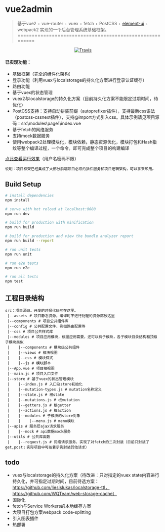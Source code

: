 # vue2admin

> 基于vue2 + vue-router + vuex + fetch + PostCSS + [element-ui](http://element.eleme.io/) + webpack2 实现的一个后台管理系统基础框架。
========================================================
<p align="center">
  <a href="https://github.com/rootsli/vue2admin"><img src="https://travis-ci.org/rootsli/vue2admin.svg?branch=master?style=flat-square" alt="Travis"></a>
</p>

#### 已实现功能：
- 基础框架（完全的组件化架构）
- 登录功能（利用vuex与localstorage的持久化方案进行登录认证缓存）
- 路由功能
- 基于vuex的状态管理
- vuex2与localstorage的持久化方案（目前持久化方案不能限定过期时间，待优化）
- PostCSS支持：支持自动拼装前缀（autoprefixer插件），支持最新css语法（postcss-cssnext插件），支持@import方式引入css。具体示例请见项目源码：src\modules\page1\index.vue
- 基于fetch的网络服务
- 支持mock数据服务
- 使用webpack2处理模块化，模块依赖，静态资源优化，模块打包和Hash指纹等整个编译过程，一个命令，即可完成整个项目的构建编译


[点此查看运行效果](http://vue2admin.duapp.com)（用户名密码不限）

```
说明：项目框架已经集成了大部分前端项目必须的插件服务和项目逻辑架构，可以拿来即用。
```

## Build Setup

``` bash
# install dependencies
npm install

# serve with hot reload at localhost:8080
npm run dev

# build for production with minification
npm run build

# build for production and view the bundle analyzer report
npm run build --report

# run unit tests
npm run unit

# run e2e tests
npm run e2e

# run all tests
npm test
```


## 工程目录结构
```
src：项目源码。开发的时候代码写在这里。
 |--assets # 项目静态资源，编译时不进行处理的资源都放这里
 |--components # 项目公共组件库
 |--config # 公共配置文件，例如路由配置等
 |--css # 项目公共样式库
 |--modules # 项目应用模块，根据应用需要，还可以有子模块，各子模块目录结构和顶级子模块类似
 |    |--components # 模块级公共组件
 |    |--views # 模块视图
 |    |--css # 模块样式
 |    |--js # 模块脚本
 |--App.vue # 项目根视图
 |--main.js # 项目入口文件
 |--store # 基于vuex的状态管理模块
 |    |--index.js # 入口及store初始化
 |    |--mutation-types.js # mutation名称定义
 |    |--state.js # 根state
 |    |--mutations.js # 根mutation
 |    |--getters.js # 根getter
 |    |--actions.js # 根action
 |    |--modules # 子模块的store对象
 |    |    |--menu.js # menu模块
 |--apis # 服务层ajax请求服务
 |    |--mock # api数据mock服务
 |--utils # 公共库函数
 |    |--request.js # 网络请求服务，实现了对fetch的二次封装（目前只封装了get,post；实际项目中可按着示例封装其他请求）

 ```
 
 ## todo
 
 - vuex与localstorage的持久化方案（待改进：只对指定的vuex state内容进行持久化，并可指定过期时间，目前待选方案：https://github.com/liesislukas/localstorage-ttl，https://github.com/WQTeam/web-storage-cache）
 - 国际化
 - fetch与Service Workers的本地缓存方案
 - 大项目打包方案webpack code-splitting
 - 引入图表插件
 - 热部署
 
